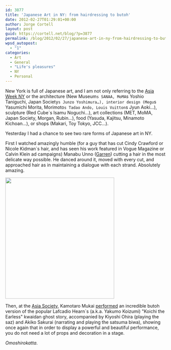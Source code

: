 ```yaml
---
id: 3877
title: 'Japanese Art in NY: from hairdressing to butoh'
date: 2012-02-27T01:29:01+00:00
author: Jorge Cortell
layout: post
guid: https://cortell.net/blog/?p=3877
permalink: /blog/2012/02/27/japanese-art-in-ny-from-hairdressing-to-butoh/
wpsd_autopost:
  - "1"
categories:
  - Art
  - General
  - "Life's pleasures"
  - NY
  - Personal
---
```

New York is full of Japanese art, and I am not only referring to the <a title="https://www.asiaweekny.com/" href="https://www.asiaweekny.com/" target="_blank">Asia Week NY</a> or the architecture (New Museum`s SANAA, MoMA`s Yoshio Taniguchi, Japan Society`s Junzo Yoshimura…), interior design (Megu`s Yasumichi Morita, Morimoto`s Tadao Ando, Louis Vuitton`s Jyun Aoki…), sculpture (Red Cube`s Isamu Noguchi…), art collections (MET, MoMA, Japan Society, Morgan, Rubin…), food (Yasuda, Kajitsu, Minamoto Kichoan…), or shops (Makari, Toy Tokyo, JCC…).

Yesterday I had a chance to see two rare forms of Japanese art in NY.

First I watched amazingly humble (for a guy that has cut Cindy Crawford or Nicole Kidman`s hair, and has seen his work featured in Vogue Magazine or Calvin Klein ad campaigns) Manabu Unno (<a title="https://www.garrennewyork.com/" href="https://www.garrennewyork.com/" target="_blank">Garren</a>) cutting a hair in the most delicate way possible. He danced around it, moved with every cut, and approached hair as in maintaining a dialogue with each strand. Absolutely amazing.

<img class="aligncenter" title="Koichi" src="https://asiasociety.org/files/imagecache/centers_articles_pages/composite%20photo_0.jpg" alt="" width="342" height="380" />

Then, at the <a title="https://asiasociety.org/new-york" href="https://asiasociety.org/new-york" target="_blank">Asia Society</a>, Kamotaro Mukai <a title="https://asiasociety.org/new-york/events/hoichi-earless-kwaidan-ghost-story" href="https://asiasociety.org/new-york/events/hoichi-earless-kwaidan-ghost-story" target="_blank">performed</a> an incredible butoh version of the popular Lafcadio Hearn`s (a.k.a. Yakumo Koizumi) "Koichi the Earless" kwaidan ghost story, accompanied by Kiyoshi Ohira (playing the saz) and Akiko Sakurai (narrating and playing the satsuma biwa), showing once again that in order to display a powerful and beautiful performance, you do not need a lot of props and decoration in a stage.

_Omoshirokatta_.